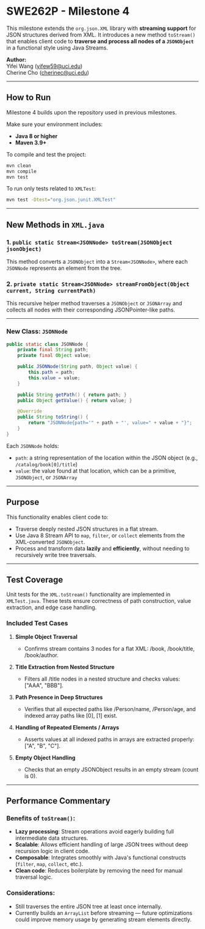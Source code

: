 # SWE262P - Milestone 4

This milestone extends the `org.json.XML` library with **streaming support** for JSON structures derived from XML. It introduces a new method `toStream()` that enables client code to **traverse and process all nodes of a `JSONObject`** in a functional style using Java Streams.

**Author:**  
Yifei Wang ([yifew59@uci.edu](mailto:yifew59@uci.edu))  
Cherine Cho ([cherinec@uci.edu](mailto:cherinec@uci.edu))

---

## How to Run

Milestone 4 builds upon the repository used in previous milestones.

Make sure your environment includes:

- **Java 8 or higher**
- **Maven 3.9+**

To compile and test the project:

```bash
mvn clean
mvn compile
mvn test
```

To run only tests related to `XMLTest`:

```bash
mvn test -Dtest="org.json.junit.XMLTest"
```

---

## New Methods in `XML.java`

### 1. `public static Stream<JSONNode> toStream(JSONObject jsonObject)`

This method converts a `JSONObject` into a `Stream<JSONNode>`, where each `JSONNode` represents an element from the tree.

### 2. `private static Stream<JSONNode> streamFromObject(Object current, String currentPath)`

This recursive helper method traverses a `JSONObject` or `JSONArray` and collects all nodes with their corresponding JSONPointer-like paths.

---

### New Class: `JSONNode`

```java
public static class JSONNode {
    private final String path;
    private final Object value;

    public JSONNode(String path, Object value) {
        this.path = path;
        this.value = value;
    }

    public String getPath() { return path; }
    public Object getValue() { return value; }

    @Override
    public String toString() {
        return "JSONNode{path='" + path + "', value=" + value + "}";
    }
}
```

Each `JSONNode` holds:

- `path`: a string representation of the location within the JSON object (e.g., `/catalog/book[0]/title`)
- `value`: the value found at that location, which can be a primitive, `JSONObject`, or `JSONArray`

---

## Purpose

This functionality enables client code to:

- Traverse deeply nested JSON structures in a flat stream.
- Use Java 8 Stream API to `map`, `filter`, or `collect` elements from the XML-converted `JSONObject`.
- Process and transform data **lazily** and **efficiently**, without needing to recursively write tree traversals.

---

## Test Coverage

Unit tests for the `XML.toStream()` functionality are implemented in `XMLTest.java`. These tests ensure correctness of path construction, value extraction, and edge case handling.

### **Included Test Cases**

1. **Simple Object Traversal**

   - Confirms stream contains 3 nodes for a flat XML: /book, /book/title, /book/author.

     

2. **Title Extraction from Nested Structure**

   - Filters all /title nodes in a nested structure and checks values: ["AAA", "BBB"].

   

3. **Path Presence in Deep Structures**

   - Verifies that all expected paths like /Person/name, /Person/age, and indexed array paths like [0], [1] exist.

   

4. **Handling of Repeated Elements / Arrays**

   - Asserts values at all indexed paths in arrays are extracted properly: ["A", "B", "C"].

   

5. **Empty Object Handling**

   - Checks that an empty JSONObject results in an empty stream (count is 0).


---

## Performance Commentary

### Benefits of `toStream()`:

- **Lazy processing**: Stream operations avoid eagerly building full intermediate data structures.
- **Scalable**: Allows efficient handling of large JSON trees without deep recursion logic in client code.
- **Composable**: Integrates smoothly with Java's functional constructs (`filter`, `map`, `collect`, etc.).
- **Clean code**: Reduces boilerplate by removing the need for manual traversal logic.

### Considerations:

- Still traverses the entire JSON tree at least once internally.
- Currently builds an `ArrayList` before streaming — future optimizations could improve memory usage by generating stream elements directly.
